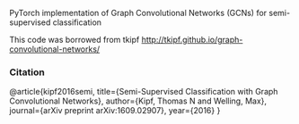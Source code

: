 PyTorch implementation of Graph Convolutional Networks (GCNs) for semi-supervised classification 

This code was borrowed from tkipf http://tkipf.github.io/graph-convolutional-networks/

### Citation ###
@article{kipf2016semi,
  title={Semi-Supervised Classification with Graph Convolutional Networks},
  author={Kipf, Thomas N and Welling, Max},
  journal={arXiv preprint arXiv:1609.02907},
  year={2016}
}
